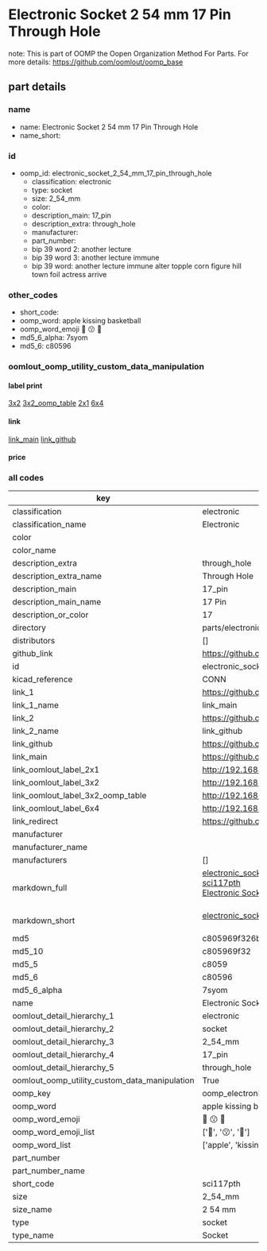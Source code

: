 # Electronic Socket 2 54 mm 17 Pin Through Hole  

note: This is part of OOMP the Oopen Organization Method For Parts. For more details: https://github.com/oomlout/oomp_base

##  part details
  







### name
* name: Electronic Socket 2 54 mm 17 Pin Through Hole
* name_short: 
### id
* oomp_id: electronic_socket_2_54_mm_17_pin_through_hole
  * classification: electronic
  * type: socket
  * size: 2_54_mm
  * color: 
  * description_main: 17_pin
  * description_extra: through_hole
  * manufacturer: 
  * part_number: 
  * bip 39 word 2: another lecture
  * bip 39 word 3: another lecture immune
  * bip 39 word: another lecture immune alter topple corn figure hill town foil actress arrive

### other_codes
* short_code: 
* oomp_word: apple kissing basketball
* oomp_word_emoji :apple: :kissing: :basketball:
* md5_6_alpha: 7syom
* md5_6: c80596






### oomlout_oomp_utility_custom_data_manipulation
#### label print
[3x2](http://192.168.1.245:1112/?label=oomp%207syom)
[3x2_oomp_table](http://192.168.1.108:1112/?label=oomp%207syom)
[2x1](http://192.168.1.242:1112/?label=oomp%207syom)
[6x4](http://192.168.1.55:1112/?label=oomp%207syom)    

#### link

[link_main](https://github.com/oomlout/oomlout_oomp_version_1_messy/tree/main/parts/electronic_socket_2_54_mm_17_pin_through_hole) [link_github](https://github.com/oomlout/oomlout_oomp_version_1_messy/tree/main/parts/electronic_socket_2_54_mm_17_pin_through_hole)                             

#### price







### all codes 
| key | value |  
| --- | --- |  
| classification | electronic |  
| classification_name | Electronic |  
| color |  |  
| color_name |  |  
| description_extra | through_hole |  
| description_extra_name | Through Hole |  
| description_main | 17_pin |  
| description_main_name | 17 Pin |  
| description_or_color | 17 |  
| directory | parts/electronic_socket_2_54_mm_17_pin_through_hole |  
| distributors | [] |  
| github_link | https://github.com/oomlout/oomlout_oomp_part_src/tree/main/parts/electronic_socket_2_54_mm_17_pin_through_hole |  
| id | electronic_socket_2_54_mm_17_pin_through_hole |  
| kicad_reference | CONN |  
| link_1 | https://github.com/oomlout/oomlout_oomp_version_1_messy/tree/main/parts/electronic_socket_2_54_mm_17_pin_through_hole |  
| link_1_name | link_main |  
| link_2 | https://github.com/oomlout/oomlout_oomp_version_1_messy/tree/main/parts/electronic_socket_2_54_mm_17_pin_through_hole |  
| link_2_name | link_github |  
| link_github | https://github.com/oomlout/oomlout_oomp_version_1_messy/tree/main/parts/electronic_socket_2_54_mm_17_pin_through_hole |  
| link_main | https://github.com/oomlout/oomlout_oomp_version_1_messy/tree/main/parts/electronic_socket_2_54_mm_17_pin_through_hole |  
| link_oomlout_label_2x1 | http://192.168.1.242:1112/?label=oomp%207syom |  
| link_oomlout_label_3x2 | http://192.168.1.245:1112/?label=oomp%207syom |  
| link_oomlout_label_3x2_oomp_table | http://192.168.1.108:1112/?label=oomp%207syom |  
| link_oomlout_label_6x4 | http://192.168.1.55:1112/?label=oomp%207syom |  
| link_redirect | https://github.com/oomlout/oomlout_oomp_version_1_messy/tree/main/parts/electronic_socket_2_54_mm_17_pin_through_hole |  
| manufacturer |  |  
| manufacturer_name |  |  
| manufacturers | [] |  
| markdown_full | [electronic_socket_2_54_mm_17_pin_through_hole](none)<br>[sci117pth](none)<br>[Electronic Socket 2 54 Mm 17 Pin Through Hole](none)<br><br> |  
| markdown_short | [electronic_socket_2_54_mm_17_pin_through_hole](none)<br><br> |  
| md5 | c805969f326baac0c1f29076e35fc04c |  
| md5_10 | c805969f32 |  
| md5_5 | c8059 |  
| md5_6 | c80596 |  
| md5_6_alpha | 7syom |  
| name | Electronic Socket 2 54 mm 17 Pin Through Hole |  
| oomlout_detail_hierarchy_1 | electronic |  
| oomlout_detail_hierarchy_2 | socket |  
| oomlout_detail_hierarchy_3 | 2_54_mm |  
| oomlout_detail_hierarchy_4 | 17_pin |  
| oomlout_detail_hierarchy_5 | through_hole |  
| oomlout_oomp_utility_custom_data_manipulation | True |  
| oomp_key | oomp_electronic_socket_2_54_mm_17_pin_through_hole |  
| oomp_word | apple kissing basketball |  
| oomp_word_emoji | :apple: :kissing: :basketball: |  
| oomp_word_emoji_list | [':apple:', ':kissing:', ':basketball:'] |  
| oomp_word_list | ['apple', 'kissing', 'basketball'] |  
| part_number |  |  
| part_number_name |  |  
| short_code | sci117pth |  
| size | 2_54_mm |  
| size_name | 2 54 mm |  
| type | socket |  
| type_name | Socket |  
